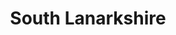 ---
schema: default
title: South Lanarkshire
description: Health and social care partnership for the South Lanarkshire area
logo: ''
type:
- Other Scottish Govt agency
portal_url: ''
org_url: 
twitter_handle: 
wikidata_qid: Q108837017
wdtk_id: 
---